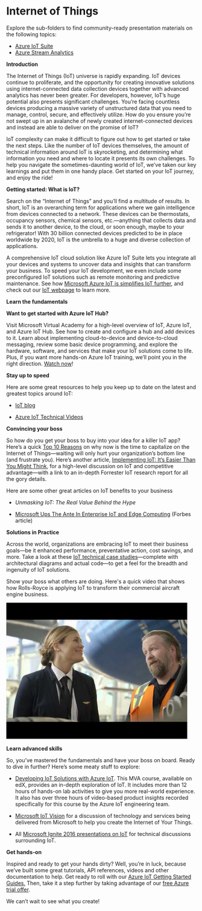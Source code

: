 # Internet of Things #

Explore the sub-folders to find community-ready presentation materials on the following topics:

- [Azure IoT Suite](Azure%20IoT%20Suite/README.md)
- [Azure Stream Analytics](Azure%20Stream$20Analytics/README.md)

**Introduction**

The Internet of Things (IoT) universe is rapidly expanding. IoT devices continue to proliferate, and the opportunity for creating innovative solutions using internet-connected data collection devices together with advanced analytics has never been greater. For developers, however, IoT’s huge potential also presents significant challenges. You’re facing countless devices producing a massive variety of unstructured data that you need to manage, control, secure, and effectively utilize. How do you ensure you’re not swept up in an avalanche of newly created internet-connected devices and instead are able to deliver on the promise of IoT?

IoT complexity can make it difficult to figure out how to get started or take the next steps. Like the number of IoT devices themselves, the amount of technical information around IoT is skyrocketing, and determining what information you need and where to locate it presents its own challenges. To help you navigate the sometimes-daunting world of IoT, we’ve taken our key learnings and put them in one handy place. Get started on your IoT journey, and enjoy the ride!

**Getting started: What is IoT?**

Search on the “Internet of Things” and you’ll find a multitude of results. In short, IoT is an overarching term for applications where we gain intelligence from devices connected to a network. These devices can be thermostats, occupancy sensors, chemical sensors, etc.—anything that collects data and sends it to another device, to the cloud, or soon enough, maybe to your refrigerator! With 30 billion connected devices predicted to be in place worldwide by 2020, IoT is the umbrella to a huge and diverse collection of applications.

A comprehensive IoT cloud solution like Azure IoT Suite lets you integrate all your devices and systems to uncover data and insights that can transform your business. To speed your IoT development, we even include some preconfigured IoT solutions such as remote monitoring and predictive maintenance. See how [Microsoft Azure IoT is simplifies IoT further](https://blogs.microsoft.com/iot/2017/04/20/microsoft-simplifies-iot-further/), and check out our [IoT webpage](https://www.microsoft.com/en-us/internet-of-things/) to learn more.

**Learn the fundamentals**

**Want to get started with Azure IoT Hub?**

Visit Microsoft Virtual Academy for a high-level overview of IoT, Azure IoT, and Azure IoT Hub. See how to create and configure a hub and add devices to it. Learn about implementing cloud-to-device and device-to-cloud messaging, review some basic device programming, and explore the hardware, software, and services that make your IoT solutions come to life. Plus, if you want more hands-on Azure IoT training, we’ll point you in the right direction. [Watch now](https://aka.ms/mva-intro-to-azure-iot)!

**Stay up to speed**

Here are some great resources to help you keep up to date on the latest and greatest topics around IoT:

-   [IoT blog](https://blogs.microsoft.com/iot/)

-   [Azure IoT Technical Videos](https://azure.microsoft.com/en-us/resources/videos/index/?services=iot-hub)

**Convincing your boss**

So how do you get your boss to buy into your idea for a killer IoT app? Here’s a quick [Top 10 Reasons](http://download.microsoft.com/download/5/D/1/5D156668-A0C4-406E-A487-2A7AE38403BD/Ten_Reasons_Your_Business_Needs_a_Strategy_Now_to_Capitalize_on_the_Internet_of_Things_whitepaper_EN_US.pdf) on why now is the time to capitalize on the Internet of Things—waiting will only hurt your organization’s bottom line (and frustrate you). Here’s another article, [Implementing IoT: It’s Easier Than You Might Think](https://info.microsoft.com/article-forrester-implementing-iot.html), for a high-level discussion on IoT and competitive advantage—with a link to an in-depth Forrester IoT research report for all the gory details.

Here are some other great articles on IoT benefits to your business

-   *Unmasking IoT: The Real Value Behind the Hype*

-   [Microsoft Ups The Ante In Enterprise IoT and Edge Computing](https://www.forbes.com/forbes/welcome/?toURL=https://www.forbes.com/sites/janakirammsv/2017/04/24/microsoft-ups-the-ante-in-enterprise-iot-and-edge-computing/&refURL=&referrer=#712b27571e7f) (Forbes article)

**Solutions in Practice**

Across the world, organizations are embracing IoT to meet their business goals—be it enhanced performance, preventative action, cost savings, and more. Take a look at these [IoT technical case studies](https://microsoft.github.io/techcasestudies/#technology=IoT)—complete with architectural diagrams and actual code—to get a feel for the breadth and ingenuity of IoT solutions.

Show your boss what others are doing. Here's a quick video that shows how Rolls-Royce is applying IoT to transform their commercial aircraft engine business.

[<img src="./media/image1.jpg" width="480" height="360" />](https://www.youtube.com/watch?v=B3CZXp-RK0g)

**Learn advanced skills**

So, you’ve mastered the fundamentals and have your boss on board. Ready to dive in further? Here’s some meaty stuff to explore:

-   [Developing IoT Solutions with Azure IoT](https://www.edx.org/course/developing-iot-solutions-azure-iot-hub-microsoft-dev225x). This MVA course, available on edX, provides an in-depth exploration of IoT. It includes more than 12 hours of hands-on lab activities to give you more real-world experience. It also has over three hours of video-based product insights recorded specifically for this course by the Azure IoT engineering team.

<!-- -->

-   [Microsoft IoT Vision](https://channel9.msdn.com/Events/Ignite/2016/BRK2238) for a discussion of technology and services being delivered from Microsoft to help you create the Internet of Your Things.

-   All [Microsoft Ignite 2016 presentations on IoT](https://channel9.msdn.com/Events/Ignite/2016?sort=status&direction=desc&tag=internet-of-things&term=) for technical discussions surrounding IoT.

**Get hands-on**

Inspired and ready to get your hands dirty? Well, you’re in luck, because we’ve built some great tutorials, API references, videos and other documentation to help. Get ready to roll with our [Azure IoT Getting Started Guides.](https://docs.microsoft.com/en-us/azure/iot-hub/iot-hub-what-is-iot-hub) Then, take it a step further by taking advantage of our [free Azure trial offer](https://azure.microsoft.com/en-us/free/).

We can’t wait to see what you create!
